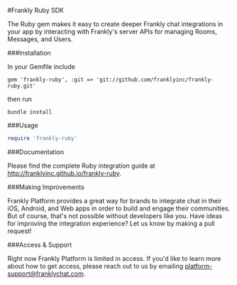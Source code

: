 #Frankly Ruby SDK

The Ruby gem makes it easy to create deeper Frankly chat integrations in your app by interacting with Frankly's server APIs for managing Rooms, Messages, and Users.


###Installation



In your Gemfile include
```
gem 'frankly-ruby', :git => 'git://github.com/franklyinc/frankly-ruby.git'
```
then run
```
bundle install
```


###Usage

```ruby
require 'frankly-ruby'
```


###Documentation

Please find the complete Ruby integration guide at <a>http://franklyinc.github.io/frankly-ruby</a>.


###Making Improvements

Frankly Platform provides a great way for brands to integrate chat in their iOS, Android, and Web apps in order to build and engage their communities. But of course, that's not possible without developers like you. Have ideas for improving the integration experience? Let us know by making a pull request!


###Access & Support

Right now Frankly Platform is limited in access. If you'd like to learn more about how to get access, please reach out to us by emailing [platform-support@franklychat.com](mailto:platform-support@franklychat.com).


